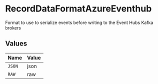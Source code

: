 # RecordDataFormatAzureEventhub

Format to use to serialize events before writing to the Event Hubs Kafka brokers


## Values

| Name   | Value  |
| ------ | ------ |
| `JSON` | json   |
| `RAW`  | raw    |